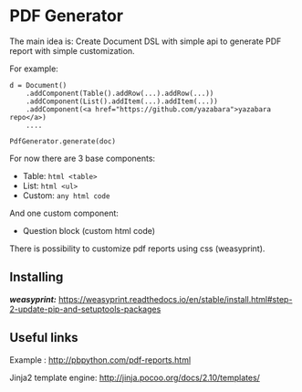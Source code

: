 # PDF Generator

The main idea is:
Create Document DSL with simple api to generate PDF report with simple customization.

For example:
```
d = Document()
    .addComponent(Table().addRow(...).addRow(...))
    .addComponent(List().addItem(...).addItem(...))
    .addComponent(<a href="https://github.com/yazabara">yazabara repo</a>)
    ....

PdfGenerator.generate(doc)
```

For now there are 3 base components:
- Table: ```html <table>```
- List: ```html <ul>```
- Custom: ```any html code```

And one custom component:
- Question block (custom html code)

There is possibility to customize pdf reports using css (weasyprint).

## Installing

**_weasyprint:_**
https://weasyprint.readthedocs.io/en/stable/install.html#step-2-update-pip-and-setuptools-packages

## Useful links
Example : http://pbpython.com/pdf-reports.html

Jinja2 template engine: http://jinja.pocoo.org/docs/2.10/templates/

